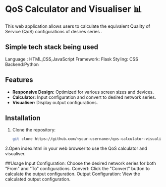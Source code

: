 # QoS Calculator and Visualiser 📊

This web application allows users to calculate  the equivalent Quality of Service (QoS) configurations of desires series .

## Simple tech stack being used
Language : HTML,CSS,JavaScript
Framework: Flask
Styling: CSS
Backend:Python

## Features
- **Responsive Design:** Optimized for various screen sizes and devices.
- **Calculator:** Input configuration and convert to desired network series.
- **Visualiser:** Display output configurations.

## Installation
1. Clone the repository:
   ```bash
   git clone https://github.com/<your-username>/qos-calculator-visualiser.git
2.Open index.html in your web browser to use the QoS calculator and visualiser.

##Usage
Input Configuration: Choose the desired network series for both "From" and "To" configurations.
Convert: Click the "Convert" button to calculate the output configuration.
Output Configuration: View the calculated output configuration.

